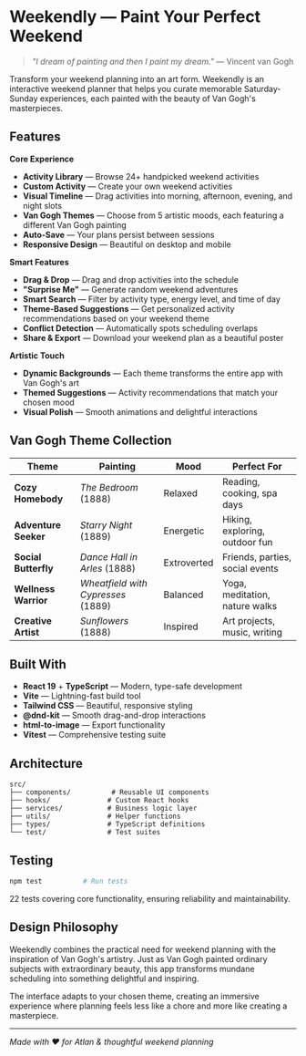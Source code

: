 # Weekendly — Paint Your Perfect Weekend

> *"I dream of painting and then I paint my dream."* — Vincent van Gogh

Transform your weekend planning into an art form. Weekendly is an interactive weekend planner that helps you curate memorable Saturday-Sunday experiences, each painted with the beauty of Van Gogh's masterpieces.

## Features

**Core Experience**
- **Activity Library** — Browse 24+ handpicked weekend activities
- **Custom Activity** — Create your own weekend activities
- **Visual Timeline** — Drag activities into morning, afternoon, evening, and night slots
- **Van Gogh Themes** — Choose from 5 artistic moods, each featuring a different Van Gogh painting
- **Auto-Save** — Your plans persist between sessions
- **Responsive Design** — Beautiful on desktop and mobile

**Smart Features**
- **Drag & Drop** — Drag and drop activities into the schedule
- **"Surprise Me"** — Generate random weekend adventures
- **Smart Search** — Filter by activity type, energy level, and time of day
- **Theme-Based Suggestions** — Get personalized activity recommendations based on your weekend theme
- **Conflict Detection** — Automatically spots scheduling overlaps
- **Share & Export** — Download your weekend plan as a beautiful poster

**Artistic Touch**
- **Dynamic Backgrounds** — Each theme transforms the entire app with Van Gogh's art
- **Themed Suggestions** — Activity recommendations that match your chosen mood
- **Visual Polish** — Smooth animations and delightful interactions

## Van Gogh Theme Collection

| Theme | Painting | Mood | Perfect For |
|-------|----------|------|-------------|
| **Cozy Homebody** | *The Bedroom* (1888) | Relaxed | Reading, cooking, spa days |
| **Adventure Seeker** | *Starry Night* (1889) | Energetic | Hiking, exploring, outdoor fun |
| **Social Butterfly** | *Dance Hall in Arles* (1888) | Extroverted | Friends, parties, social events |
| **Wellness Warrior** | *Wheatfield with Cypresses* (1889) | Balanced | Yoga, meditation, nature walks |
| **Creative Artist** | *Sunflowers* (1888) | Inspired | Art projects, music, writing |

## Built With

- **React 19** + **TypeScript** — Modern, type-safe development
- **Vite** — Lightning-fast build tool
- **Tailwind CSS** — Beautiful, responsive styling
- **@dnd-kit** — Smooth drag-and-drop interactions
- **html-to-image** — Export functionality
- **Vitest** — Comprehensive testing suite

## Architecture

```
src/
├── components/          # Reusable UI components
├── hooks/              # Custom React hooks
├── services/           # Business logic layer
├── utils/              # Helper functions
├── types/              # TypeScript definitions
└── test/               # Test suites
```

## Testing

```bash
npm test          # Run tests
```

22 tests covering core functionality, ensuring reliability and maintainability.

## Design Philosophy

Weekendly combines the practical need for weekend planning with the inspiration of Van Gogh's artistry. Just as Van Gogh painted ordinary subjects with extraordinary beauty, this app transforms mundane scheduling into something delightful and inspiring.

The interface adapts to your chosen theme, creating an immersive experience where planning feels less like a chore and more like creating a masterpiece.

---

*Made with ❤️ for Atlan & thoughtful weekend planning*
